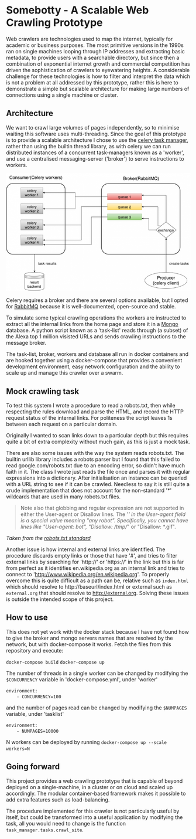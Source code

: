# Somebotty - A Scalable Web Crawling Prototype

Web crawlers are technologies used to map the internet, typically for academic or business purposes. The most primitive versions in the 1990s ran on single machines looping through IP addresses and extracting basic metadata, to provide users with a searchable directory, but since then a combination of exponential internet growth and commercial competition has driven the sophistication of crawlers to eyewatering heights. A considerable challenge for these technologies is how to filter and interpret the data which is not a problem at all addressed by this prototype, rather this is here to demonstrate a simple but scalable architecture for making large numbers of connections using a single machine or cluster.

## Architecture
We want to crawl large volumes of pages independently, so to minimise waiting this software uses multi-threading. Since the goal of this prototype is to provide a scalable architecture I chose to use the [celery task manager](http://www.celeryproject.org/), rather than using the builtin thread library, as with celery we can run distributed instances of a concurrent task-managers known as a 'worker', and use a centralised messaging-server ('broker') to serve instructions to workers.

![Schematic](images/schematic.png)

Celery requires a broker and there are several options available, but I opted for [RabbitMQ](https://www.rabbitmq.com) because it is well-documented, open-source and stable.

To simulate some typical crawling operations the workers are instructed to extract all the internal links from the home page and store it in a [Mongo ](https://www.mongodb.com/) database. A python script known as a 'task-list' reads through (a subset) of the Alexa top 1 million visisted URLs and sends crawling instructions to the message broker.

The task-list, broker, workers and database all run in docker containers and are hooked together using a docker-compose that provides a convenient development environment, easy network configuration and the ability to scale up and manage this crawler over a swarm.

## Mock crawling task
To test this system I wrote a procedure to read a robots.txt, then while respecting the rules download and parse the HTML, and record the HTTP  request status of the internal links. For politeness the script leaves 1s between each request on a particular domain.

Originally I wanted to scan links down to a particular depth but this requires quite a bit of extra complexity without much gain, as this is just a mock task.

There are also some issues with the way the system reads robots.txt. The 
builtin urllib library includes a robots parser but I found that this failed to read google.com/robots.txt due to an encoding error, so didn't have much faith in it. The class I wrote just reads the file once and parses it with regular expressions into a dictionary. After initialisation an instance can be queried with a URL string to see if it can be crawled. Needless to say it is still quite a crude implementation that does not account for the non-standard '*' wildcards that are used in many robots.txt files.

> Note also that globbing and regular expression are not supported in either the User-agent or Disallow lines. The '*' in the User-agent field is a special value meaning "any robot". Specifically, you cannot have lines like "User-agent: *bot*", "Disallow: /tmp/*" or "Disallow: *.gif". 

*Taken from the [robots.txt standard](http://www.robotstxt.org/robotstxt.html)*

Another issue is how internal and external links are identified. The procedure discards empty links or those that have '#', and tries to filter external links by searching for 'http://' or 'https://' in the link but this is far from perfect as it identifies en.wikipedia.org as an internal link and tries to connect to 'http://www.wikipedia.org/en.wikipedia.org'. To properly overcome this is quite difficult as a path can be, relative such as `index.html` which should resolve to http://baseurl/index.html or external such as `external.org` that should resolve to http://external.org. Solving these issues is outside the intended scope of this project.

## How to use
This does not yet work with the docker stack because I have not found how to give the broker and mongo servers names that are resolved by the network, but with docker-compose it works. Fetch the files from this repository and execute:

`docker-compose build`
`docker-compose up`

The number of threads in a single worker can be changed by modifying the `$CONCURRENCY` variable in 'docker-compose.yml', under 'worker'

```
environment:                                                                                                                                       
    - CONCURRENCY=100
```

and the number of pages read can be changed by modifying the `$NUMPAGES` variable, under 'tasklist'
```
environment:                                                                                                                                       
    - NUMPAGES=10000 
```

N workers can be deployed by running
`docker-compose up --scale workers=N`

## Going forward

This project provides a web crawling prototype that is capable of beyond deployed on a single-machine, in a cluster or on cloud and scaled up accordingly. The modular container-based framework makes it possible to add extra features such as load-balancing.

The procedure implemented for this crawler is not particularly useful by itself, but could be transformed into a useful application by modifying the task, all you would need to change is the function `task_manager.tasks.crawl_site`.
